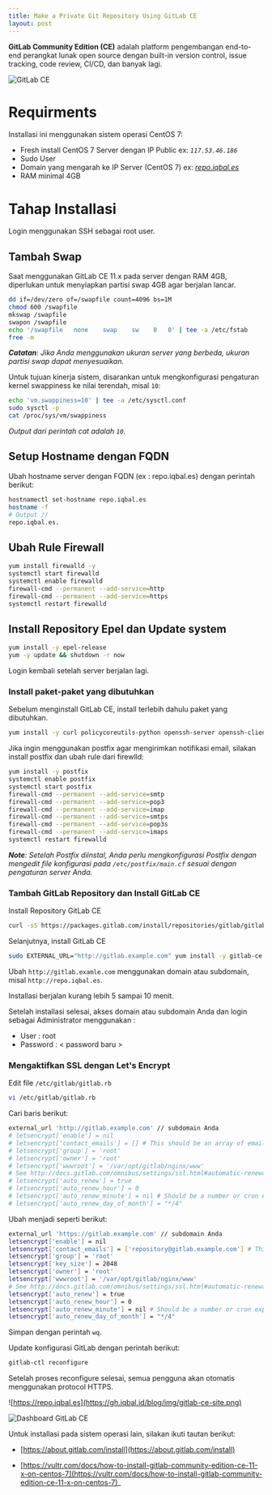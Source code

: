 ```yaml
---
title: Make a Private Git Repository Using GitLab CE
layout: post
---
```


**GitLab Community Edition (CE)** adalah platform pengembangan end-to-end perangkat lunak open source dengan built-in version control, issue tracking, code review, CI/CD, dan banyak lagi.

![GitLab CE](https://gh.iqbal.id/blog/img/gitlab-ce.png)

# Requirments

Installasi ini menggunakan sistem operasi CentOS 7:

- Fresh install CentOS 7 Server dengan IP Public ex: _`117.53.46.186`_
- Sudo User
- Domain yang mengarah ke IP Server (CentOS 7) ex: [_repo.iqbal.es_](https://repo.iqbal.es)
- RAM minimal 4GB

# Tahap Installasi

Login menggunakan SSH sebagai root user.

## Tambah Swap

Saat menggunakan GitLab CE 11.x pada server dengan RAM 4GB, diperlukan untuk menyiapkan partisi swap 4GB agar berjalan lancar.

```bash
dd if=/dev/zero of=/swapfile count=4096 bs=1M
chmod 600 /swapfile
mkswap /swapfile
swapon /swapfile
echo '/swapfile   none    swap    sw    0   0' | tee -a /etc/fstab
free -m
```

_**Catatan**: Jika Anda menggunakan ukuran server yang berbeda, ukuran partisi swap dapat menyesuaikan._

Untuk tujuan kinerja sistem, disarankan untuk mengkonfigurasi pengaturan kernel swappiness ke nilai terendah, misal `10`:

```bash
echo 'vm.swappiness=10' | tee -a /etc/sysctl.conf
sudo sysctl -p
cat /proc/sys/vm/swappiness
```

_Output dari perintah cat adalah `10`._

## Setup Hostname dengan FQDN

Ubah hostname server dengan FQDN (ex : repo.iqbal.es) dengan perintah berikut:

```bash
hostnamectl set-hostname repo.iqbal.es
hostname -f
# Output //
repo.iqbal.es.
```

## Ubah Rule Firewall
```bash
yum install firewalld -y
systemctl start firewalld
systemctl enable firewalld
firewall-cmd --permanent --add-service=http
firewall-cmd --permanent --add-service=https
systemctl restart firewalld
```

## Install Repository Epel dan Update system
```bash
yum install -y epel-release
yum -y update && shutdown -r now
```
Login kembali setelah server berjalan lagi.

### Install paket-paket yang dibutuhkan
Sebelum menginstall GitLab CE, install terlebih dahulu paket yang dibutuhkan.

```bash
yum install -y curl policycoreutils-python openssh-server openssh-clients
```

Jika ingin menggunakan postfix agar mengirimkan notifikasi email, silakan install postfix dan ubah rule dari firewlld:

```bash
yum install -y postfix
systemctl enable postfix
systemctl start postfix
firewall-cmd --permanent --add-service=smtp
firewall-cmd --permanent --add-service=pop3
firewall-cmd --permanent --add-service=imap
firewall-cmd --permanent --add-service=smtps
firewall-cmd --permanent --add-service=pop3s
firewall-cmd --permanent --add-service=imaps
systemctl restart firewalld
```
_**Note**: Setelah Postfix diinstal, Anda perlu mengkonfigurasi Postfix dengan mengedit file konfigurasi pada `/etc/postfix/main.cf` sesuai dengan pengaturan server Anda._

### Tambah GitLab Repository dan Install GitLab CE

Install Repository GitLab CE

```bash
curl -sS https://packages.gitlab.com/install/repositories/gitlab/gitlab-ce/script.rpm.sh | bash
```
Selanjutnya, install GitLab CE

```bash
sudo EXTERNAL_URL="http://gitlab.example.com" yum install -y gitlab-ce
```
Ubah `http://gitlab.examle.com` menggunakan domain atau subdomain, misal `http://repo.iqbal.es`.

Installasi berjalan kurang lebih 5 sampai 10 menit.

Setelah installasi selesai, akses domain atau subdomain Anda dan login sebagai Administrator menggunakan :

- User : root
- Password : < password baru >

### Mengaktifkan SSL dengan Let's Encrypt

Edit file `/etc/gitlab/gitlab.rb`

```bash
vi /etc/gitlab/gitlab.rb
```

Cari baris berikut:

```bash
external_url 'http://gitlab.example.com' // subdomain Anda
# letsencrypt['enable'] = nil
# letsencrypt['contact_emails'] = [] # This should be an array of email addresses to add as contacts
# letsencrypt['group'] = 'root'
# letsencrypt['owner'] = 'root'
# letsencrypt['wwwroot'] = '/var/opt/gitlab/nginx/www'
# See http://docs.gitlab.com/omnibus/settings/ssl.html#automatic-renewal for more on these sesttings
# letsencrypt['auto_renew'] = true
# letsencrypt['auto_renew_hour'] = 0
# letsencrypt['auto_renew_minute'] = nil # Should be a number or cron expression, if specified.
# letsencrypt['auto_renew_day_of_month'] = "*/4"
```

Ubah menjadi seperti berikut:

```bash
external_url 'https://gitlab.example.com' // subdomain Anda
letsencrypt['enable'] = nil
letsencrypt['contact_emails'] = ['repository@gitlab.example.com'] # This should be an array of email addresses to add as contacts
letsencrypt['group'] = 'root'
letsencrypt['key_size'] = 2048
letsencrypt['owner'] = 'root'
letsencrypt['wwwroot'] = '/var/opt/gitlab/nginx/www'
# See http://docs.gitlab.com/omnibus/settings/ssl.html#automatic-renewal for more on these sesttings
letsencrypt['auto_renew'] = true
letsencrypt['auto_renew_hour'] = 0
letsencrypt['auto_renew_minute'] = nil # Should be a number or cron expression, if specified.
letsencrypt['auto_renew_day_of_month'] = "*/4"
```
Simpan dengan perintah `wq`.

Update konfigurasi GitLab dengan perintah berikut:

```bash
gitlab-ctl reconfigure
```

Setelah proses reconfigure selesai, semua pengguna akan otomatis menggunakan protocol HTTPS.

![https://repo.iqbal.es](https://gh.iqbal.id/blog/img/gitlab-ce-site.png)

![Dashboard GitLab CE](https://gh.iqbal.id/blog/img/gitlab-ce-dashboard.png)

Untuk installasi pada sistem operasi lain, silakan ikuti tautan berikut:

- [https://about.gitlab.com/install](https://about.gitlab.com/install)

- [https://vultr.com/docs/how-to-install-gitlab-community-edition-ce-11-x-on-centos-7](https://vultr.com/docs/how-to-install-gitlab-community-edition-ce-11-x-on-centos-7)_

